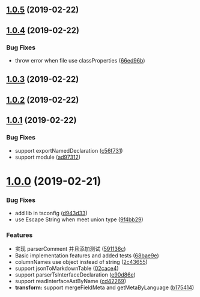 ## [1.0.5](https://github.com/yuquewebclipper/bisheng-plugin-typescript-interface/compare/v1.0.4...v1.0.5) (2019-02-22)



## [1.0.4](https://github.com/yuquewebclipper/bisheng-plugin-typescript-interface/compare/v1.0.3...v1.0.4) (2019-02-22)


### Bug Fixes

* throw error when file use classProperties ([66ed96b](https://github.com/yuquewebclipper/bisheng-plugin-typescript-interface/commit/66ed96b))



## [1.0.3](https://github.com/yuquewebclipper/bisheng-plugin-typescript-interface/compare/v1.0.2...v1.0.3) (2019-02-22)



## [1.0.2](https://github.com/yuquewebclipper/bisheng-plugin-typescript-interface/compare/v1.0.1...v1.0.2) (2019-02-22)



## [1.0.1](https://github.com/yuquewebclipper/bisheng-plugin-typescript-interface/compare/v1.0.0...v1.0.1) (2019-02-22)


### Bug Fixes

* support exportNamedDeclaration ([c56f731](https://github.com/yuquewebclipper/bisheng-plugin-typescript-interface/commit/c56f731))
* support module ([ad97312](https://github.com/yuquewebclipper/bisheng-plugin-typescript-interface/commit/ad97312))



# [1.0.0](https://github.com/yuquewebclipper/bisheng-plugin-typescript-interface/compare/591136c...v1.0.0) (2019-02-21)


### Bug Fixes

* add lib in tsconfig ([d943d33](https://github.com/yuquewebclipper/bisheng-plugin-typescript-interface/commit/d943d33))
* use Escape String when meet union type ([9f4bb29](https://github.com/yuquewebclipper/bisheng-plugin-typescript-interface/commit/9f4bb29))


### Features

* 实现 parserComment 并且添加测试 ([591136c](https://github.com/yuquewebclipper/bisheng-plugin-typescript-interface/commit/591136c))
* Basic implementation features and added tests ([68bae9e](https://github.com/yuquewebclipper/bisheng-plugin-typescript-interface/commit/68bae9e))
* columnNames use object instead of string ([2c43655](https://github.com/yuquewebclipper/bisheng-plugin-typescript-interface/commit/2c43655))
* support jsonToMarkdownTable ([02cace4](https://github.com/yuquewebclipper/bisheng-plugin-typescript-interface/commit/02cace4))
* support parserTsInterfaceDeclaration ([e90d86e](https://github.com/yuquewebclipper/bisheng-plugin-typescript-interface/commit/e90d86e))
* support readInterfaceAstByName ([cd42269](https://github.com/yuquewebclipper/bisheng-plugin-typescript-interface/commit/cd42269))
* **transform:** support mergeFieldMeta and getMetaByLanguage ([b175414](https://github.com/yuquewebclipper/bisheng-plugin-typescript-interface/commit/b175414))



